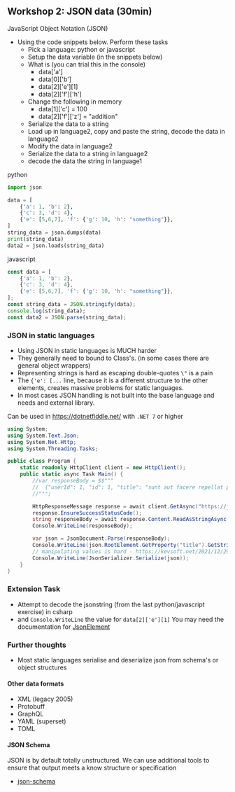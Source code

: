 Workshop 2: JSON data (30min)
---------------------

JavaScript Object Notation (JSON)

* Using the code snippets below. Perform these tasks
    * Pick a language: python or javascript
    * Setup the data variable (in the snippets below)
    * What is (you can trial this in the console)
        * data['a']
        * data[0]['b']
        * data[2]['e'][1]
        * data[2]['f']['h']
    * Change the following in memory
        * data[1]['c'] = 100
        * data[2]['f']['z'] = "addition"
    * Serialize the data to a string
    * Load up in language2, copy and paste the string, decode the data in language2
    * Modify the data in language2
    * Serialize the data to a string in language2
    * decode the data the string in language1

python
```python
import json

data = [
    {'a': 1, 'b': 2},
    {'c': 3, 'd': 4},
    {'e': [5,6,7], 'f': {'g': 10, 'h': "something"}},
]
string_data = json.dumps(data)
print(string_data)
data2 = json.loads(string_data)
```

javascript
```javascript
const data = [
    {'a': 1, 'b': 2},
    {'c': 3, 'd': 4},
    {'e': [5,6,7], 'f': {'g': 10, 'h': "something"}},
];
const string_data = JSON.stringify(data);
console.log(string_data);
const data2 = JSON.parse(string_data);
```

### JSON in static languages
* Using JSON in static languages is MUCH harder
* They generally need to bound to Class's. (in some cases there are general object wrappers)
* Representing strings is hard as escaping double-quotes `\"` is a pain
* The `{'e': [...` line, because it is a different structure to the other elements, creates massive problems for static languages.
* In most cases JSON handling is not built into the base language and needs and external library.

Can be used in https://dotnetfiddle.net/ with `.NET 7` or higher
```csharp
using System;
using System.Text.Json;
using System.Net.Http;
using System.Threading.Tasks;

public class Program {
	static readonly HttpClient client = new HttpClient();
	public static async Task Main() {
		//var responseBody = $$"""
		//  {"userId": 1, "id": 1, "title": "sunt aut facere repellat provident occaecati excepturi optio reprehenderit", "body": "quia et suscipit\nsuscipit recusandae consequuntur expedita et cum\nreprehenderit molestiae ut ut quas totam\nnostrum rerum est autem sunt rem eveniet architecto"}
		//""";

		HttpResponseMessage response = await client.GetAsync("https://jsonplaceholder.typicode.com/posts/1");
		response.EnsureSuccessStatusCode();
		string responseBody = await response.Content.ReadAsStringAsync();
		Console.WriteLine(responseBody);

		var json = JsonDocument.Parse(responseBody);
		Console.WriteLine(json.RootElement.GetProperty("title").GetString());
		// manipulating values is hard - https://kevsoft.net/2021/12/29/manipulate-json-with-system-text-json-nodes.html
		Console.WriteLine(JsonSerializer.Serialize(json));
	}
}
```

### Extension Task
* Attempt to decode the jsonstring (from the last python/javascript exercise) in csharp
* and `Console.WriteLine` the value for `data[2]['e'][1]`
You may need the documentation for [JsonElement](https://docs.microsoft.com/en-us/dotnet/api/system.text.json.jsonelement?view=net-7.0)


### Further thoughts
* Most static languages serialise and deserialize json from schema's or object structures

#### Other data formats
* XML (legacy 2005)
* Protobuff
* GraphQL
* YAML (superset)
* TOML

#### JSON Schema

JSON is by default totally unstructured. We can use additional tools to ensure that output meets a know structure or specification
* [json-schema](https://json-schema.org/)
